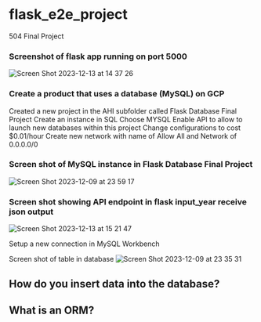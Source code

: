 # flask_e2e_project
504 Final Project

### Screenshot of flask app running on port 5000
![Screen Shot 2023-12-13 at 14 37 26](https://github.com/chebbin/flask_e2e_project/assets/141374142/3f663c87-a02f-43c4-b4c1-fe0c86a45c97)

### Create a product that uses a database (MySQL) on GCP
Created a new project in the AHI subfolder called Flask Database Final Project
Create an instance in SQL
Choose MYSQL
Enable API to allow to launch new databases within this project
Change configurations to cost $0.01/hour
Create new network with name of Allow All and Network of 0.0.0.0/0

### Screen shot of MySQL instance in Flask Database Final Project
![Screen Shot 2023-12-09 at 23 59 17](https://github.com/chebbin/flask_e2e_project/assets/141374142/d62bfd6e-8b94-4cd2-8cee-b80d1e43bc58)

### Screen shot showing API endpoint in flask input_year receive json output
![Screen Shot 2023-12-13 at 15 21 47](https://github.com/chebbin/flask_e2e_project/assets/141374142/bc99c4ab-02b9-41e2-b68d-f70eed880f6b)

Setup a new connection in MySQL Workbench

Screen shot of table in database
![Screen Shot 2023-12-09 at 23 35 31](https://github.com/chebbin/flask_e2e_project/assets/141374142/1895ced2-3a0f-4630-9245-ccd9c5367e8c)

## How do you insert data into the database?

## What is an ORM?
